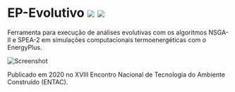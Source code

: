 # EP-Evolutivo [![](https://img.shields.io/badge/docs-pdf-FF7300.svg)](https://periodicos.ufpel.edu.br/ojs2/index.php/pixo/article/view/20118) [![](https://img.shields.io/badge/docs-html-FF7300.svg)](https://wp.ufpel.edu.br/geseee/)

Ferramenta para execução de análises evolutivas com os algoritmos NSGA-II e SPEA-2 em simulações computacionais termoenergéticas com o EnergyPlus.

![Screenshot](https://imgur.com/2MsQPS0)


Publicado em 2020 no XVIII Encontro Nacional de Tecnologia do Ambiente Construído (ENTAC). 
